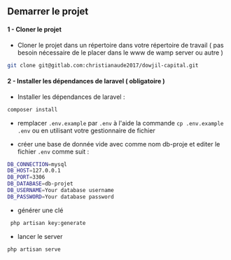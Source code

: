 ## Demarrer le projet 

#### 1 - Cloner le projet

- Cloner le projet dans un répertoire dans votre répertoire de travail ( pas besoin nécessaire de le placer dans le www de wamp server ou autre )

```bash
git clone git@gitlab.com:christianaude2017/dowjil-capital.git
```
#### 2 - Installer les dépendances de laravel ( obligatoire )
- Installer les dépendances de laravel : 
```bash
composer install
```

- remplacer `.env.example` par  `.env` à l'aide la commande `cp .env.example .env`  ou en utilisant votre gestionnaire de fichier 

- créer une base de donnée vide avec comme nom db-proje et editer le fichier `.env`  comme suit :

```bash
DB_CONNECTION=mysql
DB_HOST=127.0.0.1
DB_PORT=3306
DB_DATABASE=db-projet
DB_USERNAME=Your database username
DB_PASSWORD=Your database password
```

- générer une clé 

```bash
 php artisan key:generate
```

- lancer le server  
 ```bash
 php artisan serve
 ```

